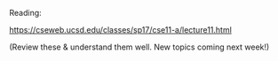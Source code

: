 Reading:

https://cseweb.ucsd.edu/classes/sp17/cse11-a/lecture11.html

(Review these & understand them well. New topics coming next week!)


